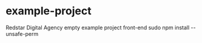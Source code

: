 # example-project
Redstar Digital Agency empty example project front-end
sudo npm install --unsafe-perm
